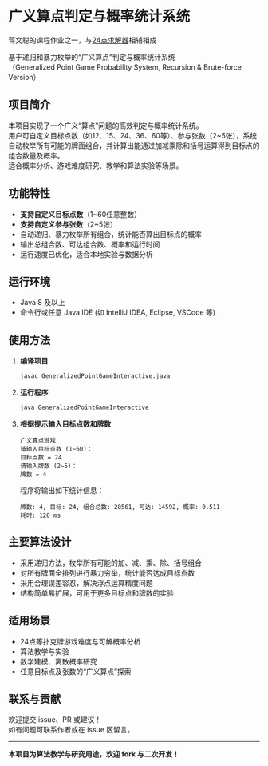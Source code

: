 # 广义算点判定与概率统计系统

蒋文聪的课程作业之一，与[24点求解器](https://github.com/Moonlit-Whisper/24solverjiangwencong)相辅相成

基于递归和暴力枚举的“广义算点”判定与概率统计系统  
（Generalized Point Game Probability System, Recursion & Brute-force Version）

## 项目简介

本项目实现了一个广义“算点”问题的高效判定与概率统计系统。  
用户可自定义目标点数（如12、15、24、36、60等）、参与张数（2~5张），系统自动枚举所有可能的牌面组合，并计算出能通过加减乘除和括号运算得到目标点的组合数量及概率。  
适合概率分析、游戏难度研究、教学和算法实验等场景。

## 功能特性

- **支持自定义目标点数**（1~60任意整数）
- **支持自定义参与张数**（2~5张）
- 自动递归、暴力枚举所有组合，统计能否算出目标点的概率
- 输出总组合数、可达组合数、概率和运行时间
- 运行速度已优化，适合本地实验与数据分析

## 运行环境

- Java 8 及以上
- 命令行或任意 Java IDE (如 IntelliJ IDEA, Eclipse, VSCode 等)

## 使用方法

1. **编译项目**

    ```sh
    javac GeneralizedPointGameInteractive.java
    ```

2. **运行程序**

    ```sh
    java GeneralizedPointGameInteractive
    ```

3. **根据提示输入目标点数和牌数**

    ```
    广义算点游戏
    请输入目标点数 (1~60)：
    目标点数 = 24
    请输入牌数 (2~5)：
    牌数 = 4
    ```

    程序将输出如下统计信息：

    ```
    牌数: 4, 目标: 24, 组合总数: 28561, 可达: 14592, 概率: 0.511
    耗时: 120 ms
    ```

## 主要算法设计

- 采用递归方法，枚举所有可能的加、减、乘、除、括号组合
- 对所有牌面全排列进行暴力穷举，统计能否达成目标点数
- 采用合理误差容忍，解决浮点运算精度问题
- 结构简单易扩展，可用于更多目标点和牌数的实验

## 适用场景

- 24点等扑克牌游戏难度与可解概率分析
- 算法教学与实验
- 数学建模、离散概率研究
- 任意目标点及张数的“广义算点”探索

## 联系与贡献

欢迎提交 issue、PR 或建议！  
如有问题可联系作者或在 issue 区留言。

---

**本项目为算法教学与研究用途，欢迎 fork 与二次开发！**
